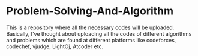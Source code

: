 # Problem-Solving-And-Algorithm
This is a repository where all the necessary codes will be uploaded.
Basically, I've thought about uploading all the codes of different algorithms and problems which are found at different platforms like codeforces, codechef, vjudge, LightOj, Atcoder etc.
